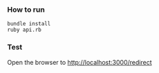 ### How to run

```
bundle install
ruby api.rb
```

### Test
Open the browser to [http://localhost:3000/redirect](http://localhost:3000/redirect)
